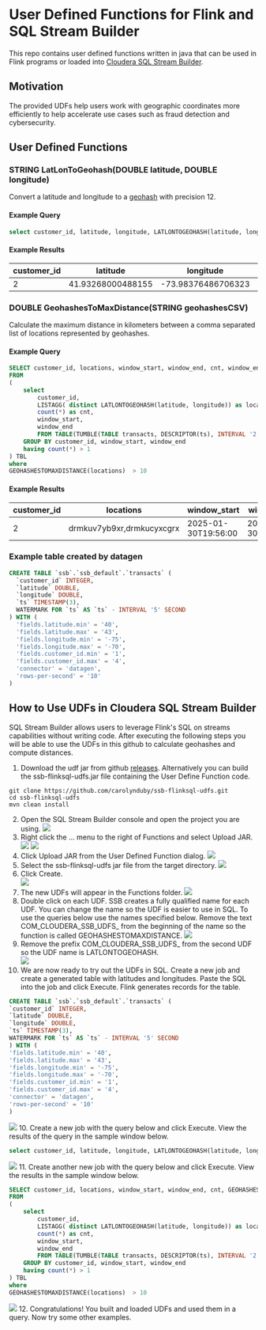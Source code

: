 # User Defined Functions for Flink and SQL Stream Builder
This repo contains user defined functions written in java that can be 
used in Flink programs or loaded into [Cloudera SQL Stream Builder](https://docs.cloudera.com/csa/latest/ssb-overview/topics/csa-ssb-key-features.html).
## Motivation
The provided UDFs help users work with geographic coordinates more efficiently to help 
accelerate use cases such as fraud detection and cybersecurity.  
## User Defined Functions
### STRING LatLonToGeohash(DOUBLE latitude, DOUBLE longitude)
Convert a latitude and longitude to a [geohash](https://en.wikipedia.org/wiki/Geohash) with precision 12.
#### Example Query
```sql
select customer_id, latitude, longitude, LATLONTOGEOHASH(latitude, longitude) as geohash from transacts
```
#### Example Results
| customer_id | latitude | longitude | geohash |
|------------|---------|----------|---------|
| 2         | 41.93268000488155       |-73.98376486706323|dr7qs3wet64e|

### DOUBLE GeohashesToMaxDistance(STRING geohashesCSV)
Calculate the maximum distance in kilometers between a comma separated list of locations represented by geohashes.
#### Example Query
```sql
SELECT customer_id, locations, window_start, window_end, cnt, window_end, GEOHASHESTOMAXDISTANCE(locations) as distance_between
FROM
(
    select 
        customer_id, 
        LISTAGG( distinct LATLONTOGEOHASH(latitude, longitude)) as locations, 
        count(*) as cnt,
        window_start, 
        window_end 
        FROM TABLE(TUMBLE(TABLE transacts, DESCRIPTOR(ts), INTERVAL '2' MINUTES))
    GROUP BY customer_id, window_start, window_end
    having count(*) > 1
) TBL
where
GEOHASHESTOMAXDISTANCE(locations)  > 10
```
#### Example Results
| customer_id | locations         | window_start       | window_end | cnt | distance_between|
|------------|-------------------|--------------------|--------------|----|----- |
| 2         | drmkuv7yb9xr,drmkucyxcgrx | 2025-01-30T19:56:00 | 2025-01-30T19:56:00 | 2  | 2.1415052192710236|



### Example table created by datagen
```sql
CREATE TABLE `ssb`.`ssb_default`.`transacts` (
  `customer_id` INTEGER,
  `latitude` DOUBLE,
  `longitude` DOUBLE,
  `ts` TIMESTAMP(3),
  WATERMARK FOR `ts` AS `ts` - INTERVAL '5' SECOND
) WITH (
  'fields.latitude.min' = '40',
  'fields.latitude.max' = '43',
  'fields.longitude.min' = '-75',
  'fields.longitude.max' = '-70',
  'fields.customer_id.min' = '1',
  'fields.customer_id.max' = '4',
  'connector' = 'datagen',
  'rows-per-second' = '10'
)
```
## How to Use UDFs in Cloudera SQL Stream Builder
SQL Stream Builder allows users to leverage Flink's SQL on streams capabilities without writing code. 
After executing the following steps you will be able to use the UDFs in this github to 
calculate geohashes and compute distances.  
1. Download the udf jar from github [releases](https://github.com/carolynduby/ssb-flinksql-udfs/releases).  Alternatively you can build the ssb-flinksql-udfs.jar file containing the User Define Function code.
```shell
git clone https://github.com/carolynduby/ssb-flinksql-udfs.git
cd ssb-flinksql-udfs
mvn clean install
```
2. Open the SQL Stream Builder console and open the project you are using.
![](./images/01_open_ssb_project.png)
3. Right click the ... menu to the right of Functions and select Upload JAR.
![](./images/02_select_function_menu.png)
![](./images/03_upload_jar_menu.png)
4. Click Upload JAR from the User Defined Function dialog. 
![](./images/04_upload_jar_form.png)
5. Select the ssb-flinksql-udfs jar file from the target directory.
![](./images/05_file_selection_dialog.png)
6. Click Create.  
![](./images/06_create_udf_dialog.png)
7. The new UDFs will appear in the Functions folder.
![](./images/07_new_udfs_shown_in_functions.png)
8. Double click on each UDF.  SSB creates a fully qualified name for each UDF.  You can change the name so the UDF is easier to use in SQL. To use the queries below use the names specified below.
Remove the text COM_CLOUDERA_SSB_UDFS_ from the beginning of the name so the function is called GEOHASHESTOMAXDISTANCE.
![](./images/08_rename_1.png) 
9. Remove the prefix COM_CLOUDERA_SSB_UDFS_ from the second UDF so the UDF name is LATLONTOGEOHASH.   
![](./images/09_rename_2.png)
9. We are now ready to try out the UDFs in SQL.  Create a new job and create a generated table with latitudes and longitudes.  Paste the SQL into the job and click Execute.  Flink generates records for the table.
```sql
CREATE TABLE `ssb`.`ssb_default`.`transacts` (
`customer_id` INTEGER,
`latitude` DOUBLE,
`longitude` DOUBLE,
`ts` TIMESTAMP(3),
WATERMARK FOR `ts` AS `ts` - INTERVAL '5' SECOND
) WITH (
'fields.latitude.min' = '40',
'fields.latitude.max' = '43',
'fields.longitude.min' = '-75',
'fields.longitude.max' = '-70',
'fields.customer_id.min' = '1',
'fields.customer_id.max' = '4',
'connector' = 'datagen',
'rows-per-second' = '10'
)
```
![](./images/10_create_datagen_table.png)
10. Create a new job with the query below and click Execute.  View the results of the query in the sample window below.
```sql
select customer_id, latitude, longitude, LATLONTOGEOHASH(latitude, longitude) as geohash from transacts
```
![](./images/11_use_geohash_udf.png)
11. Create another new job with the query below and click Execute.   View the results in the sample window below.
```sql
SELECT customer_id, locations, window_start, window_end, cnt, GEOHASHESTOMAXDISTANCE(locations) as distance_between
FROM
(
    select 
        customer_id, 
        LISTAGG( distinct LATLONTOGEOHASH(latitude, longitude)) as locations, 
        count(*) as cnt,
        window_start, 
        window_end 
        FROM TABLE(TUMBLE(TABLE transacts, DESCRIPTOR(ts), INTERVAL '2' MINUTES))
    GROUP BY customer_id, window_start, window_end
    having count(*) > 1
) TBL
where
GEOHASHESTOMAXDISTANCE(locations)  > 10
```
![](./images/12_use_geohash_distance_udf.png)
12.  Congratulations!  You built and loaded UDFs and used them in a query.  Now try some other examples.

